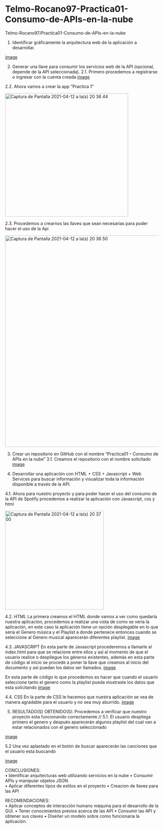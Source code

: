 # Telmo-Rocano97-Practica01-Consumo-de-APIs-en-la-nube
Telmo-Rocano97/Practica01-Consumo-de-APIs-en-la-nube

1.	Identificar gráficamente la arquitectura web de la aplicación a desarrollar. 

[image](https://user-images.githubusercontent.com/62858551/114483744-89a82b00-9bce-11eb-9922-01468285e953.png)

2.	Generar una llave para consumir los servicios web de la API (opcional, depende de la API seleccionada).
2.1.	Primero procedemos a registrarse o ingresar con la cuenta creada
[image](https://user-images.githubusercontent.com/62858551/114483860-c07e4100-9bce-11eb-8670-5926a35ae3b0.png)

2.2.	Ahora vamos a crear la app “Practica 1”

<img width="403" alt="Captura de Pantalla 2021-04-12 a la(s) 20 36 44" src="https://user-images.githubusercontent.com/62858551/114483931-e1df2d00-9bce-11eb-839d-3d8a0f118eec.png">

2.3.	Procedemos a crearnos las llaves que sean necesarias para poder hacer el uso de la Api

<img width="692" alt="Captura de Pantalla 2021-04-12 a la(s) 20 36 50" src="https://user-images.githubusercontent.com/62858551/114483946-e99ed180-9bce-11eb-8062-c0a9531853e9.png">

3.	Crear un repositorio en GitHub con el nombre “Practica01 – Consumo de APIs en la nube” 
3.1.	Creamos el repositorio con el nombre solicitado 
[image](https://user-images.githubusercontent.com/62858551/114483969-f4596680-9bce-11eb-8a59-17dd521dccae.png)

4. 	Desarrollar una aplicación con HTML + CSS + Javascript + Web Services para buscar información y visualizar toda la información disponible a través de la API. 

4.1.	Ahora para nuestro proyecto y para poder hacer el uso del consumo de la API de Spotify procedemos a realizar la aplicación con Javascript, css y html

<img width="323" alt="Captura de Pantalla 2021-04-12 a la(s) 20 37 00" src="https://user-images.githubusercontent.com/62858551/114483988-fc190b00-9bce-11eb-8011-1a719d96ee6b.png">

4.2.	HTML
La primera creamos el HTML donde vamos a ver como quedaría nuestra aplicación, procedemos a realizar una vista de como se vería la aplicación, en este caso la aplicación tiene un opción desplegable en lo que seria el Genero música y el Playlist a donde pertenece entonces cuando se seleccione al Genero musical aparecerán diferentes playlist.
[image](https://user-images.githubusercontent.com/62858551/114493616-7605c000-9be0-11eb-969a-2d5a4531957d.png)


4.3.	JAVASCRIPT 
En esta parte de Javascript procederemos a llamarle al index.html para que se relacione entre ellos y así al momento de que el usuario realice o despliegue los géneros existentes, además en esta parte de código al inicio se procede a poner la llave que creamos al inicio del documento y así puedan los datos ser llamados.
[image](https://user-images.githubusercontent.com/62858551/114493624-7aca7400-9be0-11eb-90d8-4cd42c17b074.png)


En esta parte de código lo que procedemos es hacer que cuando el usuario seleccione tanto el genero como la playlist pueda mostraste los datos que esta solicitando 
[image](https://user-images.githubusercontent.com/62858551/114493638-7e5dfb00-9be0-11eb-92c7-15d8cc00a385.png)


4.4.	CSS
En la parte de CSS le hacemos que nuestra aplicación se vea de manera agradable para el usuario y no sea muy aburrido.
[image](https://user-images.githubusercontent.com/62858551/114493651-81f18200-9be0-11eb-8b48-69181f9083cc.png)


5. RESULTADO(S) OBTENIDO(S): 
Procedemos a verificar que nuestro proyecto esta funcionando correctamente.//
5.1. El usuario despliega primero el genero y después aparecerán algunos playlist del cual van a estar relacionados con el genero seleccionado

[image](https://user-images.githubusercontent.com/62858551/114493669-8ddd4400-9be0-11eb-80e6-ee6ed37f3ad7.png)


5.2 Una vez aplastado en el botón de buscar aparecerán las canciones que el usuario esta buscando

[image](https://user-images.githubusercontent.com/62858551/114493685-959ce880-9be0-11eb-9bec-5e40388fdcec.png)


CONCLUSIONES:  
•	Identificar arquitecturas web utilizando servicios en la nube
•	Consumir APIs y manipular objetos JSON.  
•	Aplicar diferentes tipos de estilos en el proyecto
•	Creacion de llaves para las API

RECOMENDACIONES:  
•	Aplicar conceptos de interacción humano máquina para el desarrollo de la GUI. 
•	Tener conocimientos previos acerca de las API
•	Consumir las API y obtener sus claves 
•	Diseñer un modelo sobre como funcionaria la aplicación.


